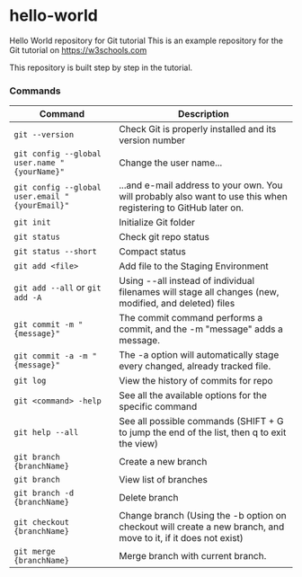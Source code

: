 # hello-world

Hello World repository for Git tutorial
This is an example repository for the Git tutorial on https://w3schools.com

This repository is built step by step in the tutorial.

### Commands

| Command                                        | Description                                                                                                     |
| ---------------------------------------------- | --------------------------------------------------------------------------------------------------------------- |
| `git --version`                                | Check Git is properly installed and its version number                                                          |
| `git config --global user.name "{yourName}"`   | Change the user name...                                                                                         |
| `git config --global user.email "{yourEmail}"` | ...and e-mail address to your own. You will probably also want to use this when registering to GitHub later on. |
| `git init`                                     | Initialize Git folder                                                                                           |
| `git status`                                   | Check git repo status                                                                                           |
| `git status --short`                           | Compact status                                                                                                  |
| `git add <file>`                               | Add file to the Staging Environment                                                                             |
| `git add --all` or `git add -A`                | Using --all instead of individual filenames will stage all changes (new, modified, and deleted) files           |
| `git commit -m "{message}"`                    | The commit command performs a commit, and the -m "message" adds a message.                                      |
| `git commit -a -m "{message}"`                 | The -a option will automatically stage every changed, already tracked file.                                     |
| `git log`                                      | View the history of commits for repo                                                                            |
| `git <command> -help`                          | See all the available options for the specific command                                                          |
| `git help --all`                               | See all possible commands (SHIFT + G to jump the end of the list, then q to exit the view)                      |
| `git branch {branchName}`                      | Create a new branch                                                                                             |
| `git branch`                                   | View list of branches                                                                                           |
| `git branch -d {branchName}`                   | Delete branch                                                                                                   |
| `git checkout {branchName}`                    | Change branch (Using the -b option on checkout will create a new branch, and move to it, if it does not exist)  |
| `git merge {branchName}`                       | Merge branch with current branch.                                                                               |
